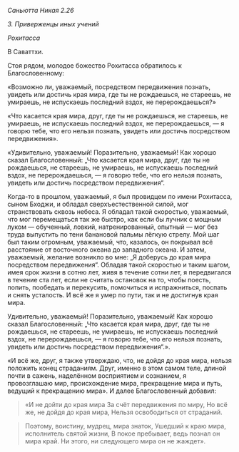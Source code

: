 *Саньютта Никая 2\.26*

*3\. Приверженцы иных учений*

*Рохитасса*

В Саваттхи\.

Стоя рядом, молодое божество Рохитасса обратилось к Благословенному:

«Возможно ли, уважаемый, посредством передвижения познать, увидеть или достичь края мира, где ты не рождаешься, не стареешь, не умираешь, не испускаешь последний вздох, не перерождаешься?»

«Что касается края мира, друг, где ты не рождаешься, не стареешь, не умираешь, не испускаешь последний вздох, не перерождаешься, — я говорю тебе, что его нельзя познать, увидеть или достичь посредством передвижения»\.

«Удивительно, уважаемый\! Поразительно, уважаемый\! Как хорошо сказал Благословенный: „Что касается края мира, друг, где ты не рождаешься, не стареешь, не умираешь, не испускаешь последний вздох, не перерождаешься, — я говорю тебе, что его нельзя познать, увидеть или достичь посредством передвижения“\.

Когда\-то в прошлом, уважаемый, я был провидцем по имени Рохитасса, сыном Бходжи, и обладал сверхъестественной силой, мог странствовать сквозь небеса\. Я обладал такой скоростью, уважаемый, что мог перемещаться так же быстро, как если бы лучник с мощным луком — обученный, ловкий, натренированный, опытный — мог без труда выпустить по тени банановой пальмы лёгкую стрелу\. Мой шаг был таким огромным, уважаемый, что, казалось, он покрывал всё расстояние от восточного океана до западного океана\. И затем, уважаемый, желание возникло во мне: „Я доберусь до края мира посредством передвижения“\. Обладая такой скоростью и таким шагом, имея срок жизни в сотню лет, живя в течение сотни лет, я передвигался в течение ста лет, если не считать остановок на то, чтобы поесть, попить, пообедать и перекусить, помочиться и испражниться, поспать и снять усталость\. И всё же я умер по пути, так и не достигнув края мира\.

Удивительно, уважаемый\! Поразительно, уважаемый\! Как хорошо сказал Благословенный: „Что касается края мира, друг, где ты не рождаешься, не стареешь, не умираешь, не испускаешь последний вздох, не перерождаешься, — я говорю тебе, что его нельзя познать, увидеть или достичь посредством передвижения“\.»\.

«И всё же, друг, я также утверждаю, что, не дойдя до края мира, нельзя положить конец страданиям\. Друг, именно в этом самом теле, длиной почти в сажень, наделённом восприятием и сознанием, я провозглашаю мир, происхождение мира, прекращение мира и путь, ведущий к прекращению мира»\. И далее Благословенный добавил:

> «И не дойти до края мира
> За счёт передвижения по миру,
> Но всё же, не дойдя до края мира,
> Нельзя освободиться от страданий\.

> Поэтому, воистину, мудрец, мира знаток,
> Ушедший к краю мира, исполнитель святой жизни,
> В покое пребывает, ведь познал он мира край\.
> Ни этого, ни следующего мира он не жаждет»\.
